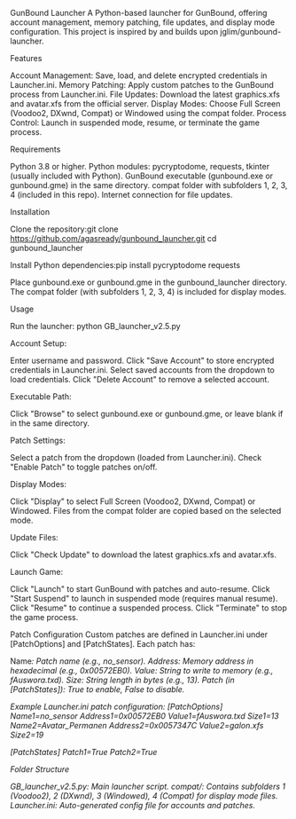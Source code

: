 GunBound Launcher
A Python-based launcher for GunBound, offering account management, memory patching, file updates, and display mode configuration. This project is inspired by and builds upon jglim/gunbound-launcher.

Features

Account Management: Save, load, and delete encrypted credentials in Launcher.ini.
Memory Patching: Apply custom patches to the GunBound process from Launcher.ini.
File Updates: Download the latest graphics.xfs and avatar.xfs from the official server.
Display Modes: Choose Full Screen (Voodoo2, DXwnd, Compat) or Windowed using the compat folder.
Process Control: Launch in suspended mode, resume, or terminate the game process.

Requirements

Python 3.8 or higher.
Python modules: pycryptodome, requests, tkinter (usually included with Python).
GunBound executable (gunbound.exe or gunbound.gme) in the same directory.
compat folder with subfolders 1, 2, 3, 4 (included in this repo).
Internet connection for file updates.

Installation

Clone the repository:git clone https://github.com/agasready/gunbound_launcher.git
cd gunbound_launcher


Install Python dependencies:pip install pycryptodome requests


Place gunbound.exe or gunbound.gme in the gunbound_launcher directory.
The compat folder (with subfolders 1, 2, 3, 4) is included for display modes.

Usage

Run the launcher:
python GB_launcher_v2.5.py


Account Setup:

Enter username and password.
Click "Save Account" to store encrypted credentials in Launcher.ini.
Select saved accounts from the dropdown to load credentials.
Click "Delete Account" to remove a selected account.


Executable Path:

Click "Browse" to select gunbound.exe or gunbound.gme, or leave blank if in the same directory.


Patch Settings:

Select a patch from the dropdown (loaded from Launcher.ini).
Check "Enable Patch" to toggle patches on/off.


Display Modes:

Click "Display" to select Full Screen (Voodoo2, DXwnd, Compat) or Windowed.
Files from the compat folder are copied based on the selected mode.


Update Files:

Click "Check Update" to download the latest graphics.xfs and avatar.xfs.


Launch Game:

Click "Launch" to start GunBound with patches and auto-resume.
Click "Start Suspend" to launch in suspended mode (requires manual resume).
Click "Resume" to continue a suspended process.
Click "Terminate" to stop the game process.



Patch Configuration
Custom patches are defined in Launcher.ini under [PatchOptions] and [PatchStates]. Each patch has:

Name<i>: Patch name (e.g., no_sensor).
Address<i>: Memory address in hexadecimal (e.g., 0x00572EB0).
Value<i>: String to write to memory (e.g., fAuswora.txd).
Size<i>: String length in bytes (e.g., 13).
Patch<i> (in [PatchStates]): True to enable, False to disable.

Example Launcher.ini patch configuration:
[PatchOptions]
Name1=no_sensor
Address1=0x00572EB0
Value1=fAuswora.txd
Size1=13
Name2=Avatar_Permanen
Address2=0x0057347C
Value2=galon.xfs
Size2=19

[PatchStates]
Patch1=True
Patch2=True

Folder Structure

GB_launcher_v2.5.py: Main launcher script.
compat/: Contains subfolders 1 (Voodoo2), 2 (DXwnd), 3 (Windowed), 4 (Compat) for display mode files.
Launcher.ini: Auto-generated config file for accounts and patches.
